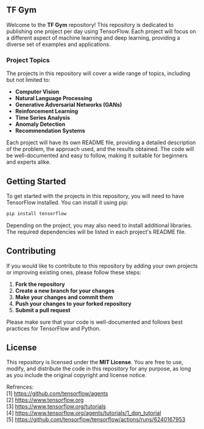 ## TF Gym

Welcome to the **TF Gym** repository! This repository is dedicated to publishing one project per day using TensorFlow. Each project will focus on a different aspect of machine learning and deep learning, providing a diverse set of examples and applications.

### Project Topics

The projects in this repository will cover a wide range of topics, including but not limited to:

- **Computer Vision**
- **Natural Language Processing**
- **Generative Adversarial Networks (GANs)**
- **Reinforcement Learning**
- **Time Series Analysis**
- **Anomaly Detection**
- **Recommendation Systems**

Each project will have its own README file, providing a detailed description of the problem, the approach used, and the results obtained. The code will be well-documented and easy to follow, making it suitable for beginners and experts alike.

## Getting Started

To get started with the projects in this repository, you will need to have TensorFlow installed. You can install it using pip:

```bash
pip install tensorflow
```

Depending on the project, you may also need to install additional libraries. The required dependencies will be listed in each project's README file.

## Contributing

If you would like to contribute to this repository by adding your own projects or improving existing ones, please follow these steps:

1. **Fork the repository**
2. **Create a new branch for your changes**
3. **Make your changes and commit them**
4. **Push your changes to your forked repository**
5. **Submit a pull request**

Please make sure that your code is well-documented and follows best practices for TensorFlow and Python.

## License

This repository is licensed under the **MIT License**. You are free to use, modify, and distribute the code in this repository for any purpose, as long as you include the original copyright and license notice. 

Refrences:<br>
[1] https://github.com/tensorflow/agents<br>
[2] https://www.tensorflow.org<br>
[3] https://www.tensorflow.org/tutorials<br>
[4] https://www.tensorflow.org/agents/tutorials/1_dqn_tutorial<br>
[5] https://github.com/tensorflow/tensorflow/actions/runs/6240167953<br>